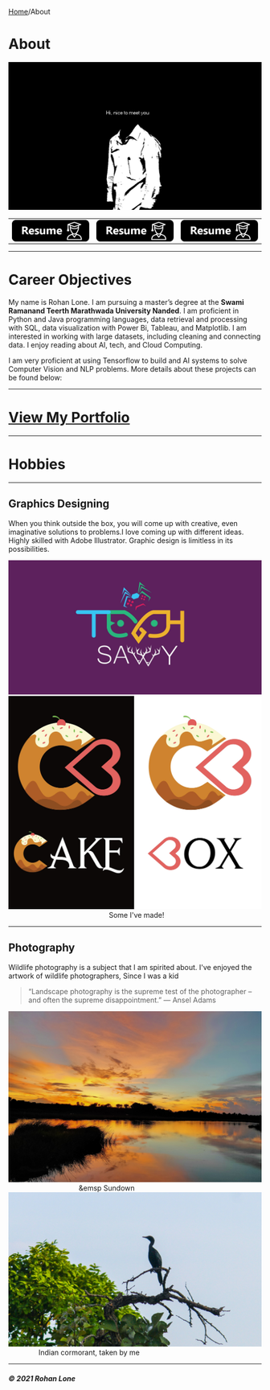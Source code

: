 [Home]()/About

# About

<img src="https://github.com/RohanLone/Home/blob/gh-pages/assets/images/banner.jpg?raw=true"/>



<table width="100%" border="0">
  <tr>    
  <td><img src="https://github.com/RohanLone/Home/blob/gh-pages/assets/images/Asset%202.png" alt="https://rohanlone.github.io/portfolio/" align="left" /></td>
  <td><img src="https://github.com/RohanLone/Home/blob/gh-pages/assets/images/Asset%202.png" alt="https://rohanlone.github.io/portfolio/" align="center" /></td>
  <td><img src="https://github.com/RohanLone/Home/blob/gh-pages/assets/images/Asset%202.png" alt="https://rohanlone.github.io/portfolio/" align="right"/></td>
  </tr>
</table>


---
# Career Objectives

My name is Rohan Lone. I am pursuing a master’s degree at the **Swami Ramanand Teerth Marathwada University Nanded**. I am proficient in Python and Java programming languages, data retrieval and processing with SQL, data visualization with Power Bi, Tableau, and Matplotlib. I am interested in working with large datasets, including cleaning and connecting data. I enjoy reading about AI, tech, and Cloud Computing. 

I am very proficient at using Tensorflow to build and AI systems to solve Computer Vision and NLP problems. More details about these projects can be found below:

---
# [View My Portfolio](https://rohanlone.github.io/portfolio/)


---

# Hobbies
---

## Graphics Designing
When you think outside the box, you will come up with creative, even imaginative solutions to problems.I love coming up with different ideas. Highly skilled with Adobe Illustrator. Graphic design is limitless in its possibilities. 

<img src="https://github.com/RohanLone/Home/blob/gh-pages/assets/images/logo.jpg?raw=true"/>
<img src="https://github.com/RohanLone/Home/blob/gh-pages/assets/images/logo2.jpg?raw=true"/>
&emsp;&emsp;&emsp;&emsp;&emsp;&emsp;&emsp;&emsp;&emsp;&emsp;&emsp;&emsp;&emsp;&emsp;  Some I've made!

---
## Photography
Wildlife photography is a subject that I am spirited about. I've enjoyed the artwork of wildlife photographers, Since I was a kid

> “Landscape photography is the supreme test of the photographer – and often the supreme disappointment.”
> ― Ansel Adams
>

<img src="https://github.com/RohanLone/Home/blob/gh-pages/assets/images/Image1.jpg?raw=true"/>
&emsp;&emsp;&emsp;&emsp;&emsp;&emsp;&emsp;&emsp;&emsp;&emsp;&emsp  Sundown
<img src="https://github.com/RohanLone/Home/blob/gh-pages/assets/images/IMG_5501.jpg?raw=true"/>
&emsp;&emsp;&emsp;&emsp; Indian cormorant, taken by me


---



##### © 2021 Rohan Lone
